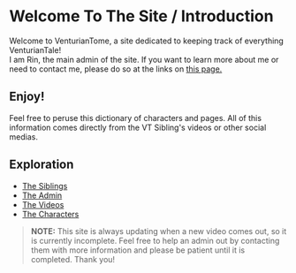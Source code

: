 # Welcome To The Site / Introduction

Welcome to VenturianTome, a site dedicated to keeping track of everything VenturianTale!  
I am Rin, the main admin of the site. If you want to learn more about me or need to contact me, please do so at the links on
[this page.]()

## Enjoy!
Feel free to peruse this dictionary of characters and pages. All of this information comes directly from the VT Sibling's videos or other social medias. 

## Exploration
- [The Siblings](chapter_3.html)
- [The Admin]()
- [The Videos]()
- [The Characters]()

> **NOTE:** This site is always updating when a new video comes out, so it is currently incomplete. Feel free to help an admin out by contacting them with more information and please be patient until it is completed. Thank you!